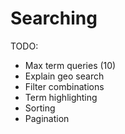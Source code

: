 # Searching

TODO:

* Max term queries (10) 
* Explain geo search
* Filter combinations
* Term highlighting
* Sorting
* Pagination